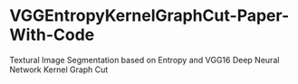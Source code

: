 # VGGEntropyKernelGraphCut-Paper-With-Code
Textural Image Segmentation based on Entropy and VGG16 Deep Neural Network Kernel Graph Cut
